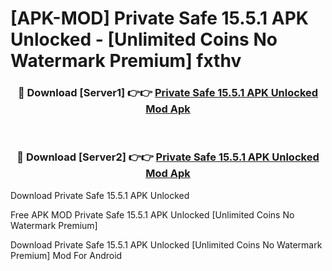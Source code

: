 # [APK-MOD] Private Safe 15.5.1 APK Unlocked - [Unlimited Coins No Watermark Premium] fxthv



<div align="center">
<h3>🔴 Download [Server1] 👉👉 <a href="https://momento.my/?title=Private_Safe_15.5.1_APK_Unlocked">Private Safe 15.5.1 APK Unlocked Mod Apk</a></h3><br>

<h3>🔴 Download [Server2] 👉👉 <a href="https://momento.my/?title=Private_Safe_15.5.1_APK_Unlocked">Private Safe 15.5.1 APK Unlocked Mod Apk</a></h3>
</div>



Download Private Safe 15.5.1 APK Unlocked 

Free APK MOD Private Safe 15.5.1 APK Unlocked [Unlimited Coins No Watermark Premium]

Download Private Safe 15.5.1 APK Unlocked [Unlimited Coins No Watermark Premium] Mod For Android
